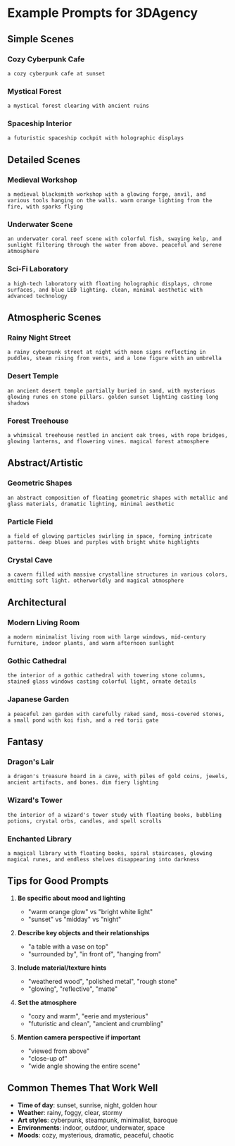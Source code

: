 # Example Prompts for 3DAgency

## Simple Scenes

### Cozy Cyberpunk Cafe
```
a cozy cyberpunk cafe at sunset
```

### Mystical Forest
```
a mystical forest clearing with ancient ruins
```

### Spaceship Interior
```
a futuristic spaceship cockpit with holographic displays
```

## Detailed Scenes

### Medieval Workshop
```
a medieval blacksmith workshop with a glowing forge, anvil, and various tools hanging on the walls. warm orange lighting from the fire, with sparks flying
```

### Underwater Scene
```
an underwater coral reef scene with colorful fish, swaying kelp, and sunlight filtering through the water from above. peaceful and serene atmosphere
```

### Sci-Fi Laboratory
```
a high-tech laboratory with floating holographic displays, chrome surfaces, and blue LED lighting. clean, minimal aesthetic with advanced technology
```

## Atmospheric Scenes

### Rainy Night Street
```
a rainy cyberpunk street at night with neon signs reflecting in puddles, steam rising from vents, and a lone figure with an umbrella
```

### Desert Temple
```
an ancient desert temple partially buried in sand, with mysterious glowing runes on stone pillars. golden sunset lighting casting long shadows
```

### Forest Treehouse
```
a whimsical treehouse nestled in ancient oak trees, with rope bridges, glowing lanterns, and flowering vines. magical forest atmosphere
```

## Abstract/Artistic

### Geometric Shapes
```
an abstract composition of floating geometric shapes with metallic and glass materials, dramatic lighting, minimal aesthetic
```

### Particle Field
```
a field of glowing particles swirling in space, forming intricate patterns. deep blues and purples with bright white highlights
```

### Crystal Cave
```
a cavern filled with massive crystalline structures in various colors, emitting soft light. otherworldly and magical atmosphere
```

## Architectural

### Modern Living Room
```
a modern minimalist living room with large windows, mid-century furniture, indoor plants, and warm afternoon sunlight
```

### Gothic Cathedral
```
the interior of a gothic cathedral with towering stone columns, stained glass windows casting colorful light, ornate details
```

### Japanese Garden
```
a peaceful zen garden with carefully raked sand, moss-covered stones, a small pond with koi fish, and a red torii gate
```

## Fantasy

### Dragon's Lair
```
a dragon's treasure hoard in a cave, with piles of gold coins, jewels, ancient artifacts, and bones. dim fiery lighting
```

### Wizard's Tower
```
the interior of a wizard's tower study with floating books, bubbling potions, crystal orbs, candles, and spell scrolls
```

### Enchanted Library
```
a magical library with floating books, spiral staircases, glowing magical runes, and endless shelves disappearing into darkness
```

## Tips for Good Prompts

1. **Be specific about mood and lighting**
   - "warm orange glow" vs "bright white light"
   - "sunset" vs "midday" vs "night"

2. **Describe key objects and their relationships**
   - "a table with a vase on top"
   - "surrounded by", "in front of", "hanging from"

3. **Include material/texture hints**
   - "weathered wood", "polished metal", "rough stone"
   - "glowing", "reflective", "matte"

4. **Set the atmosphere**
   - "cozy and warm", "eerie and mysterious"
   - "futuristic and clean", "ancient and crumbling"

5. **Mention camera perspective if important**
   - "viewed from above"
   - "close-up of"
   - "wide angle showing the entire scene"

## Common Themes That Work Well

- **Time of day**: sunset, sunrise, night, golden hour
- **Weather**: rainy, foggy, clear, stormy
- **Art styles**: cyberpunk, steampunk, minimalist, baroque
- **Environments**: indoor, outdoor, underwater, space
- **Moods**: cozy, mysterious, dramatic, peaceful, chaotic
